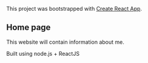 This project was bootstrapped with [Create React App](https://github.com/facebook/create-react-app).

## Home page

This website will contain information about me.

Built using node.js + ReactJS

